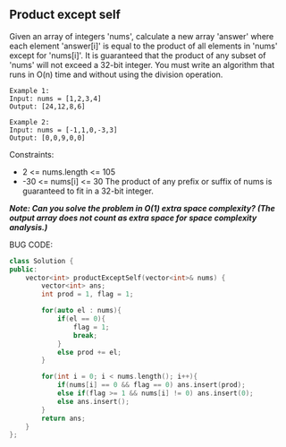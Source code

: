 ## Product except self
Given an array of integers 'nums', calculate a new array 'answer' where each element 'answer[i]' is equal to the product of all elements in 'nums' except for 'nums[i]'. It is guaranteed that the product of any subset of 'nums' will not exceed a 32-bit integer.
You must write an algorithm that runs in O(n) time and without using the division operation.
```
Example 1:
Input: nums = [1,2,3,4]
Output: [24,12,8,6]

Example 2:
Input: nums = [-1,1,0,-3,3]
Output: [0,0,9,0,0]
 ```
Constraints:
- 2 <= nums.length <= 105
- -30 <= nums[i] <= 30
The product of any prefix or suffix of nums is guaranteed to fit in a 32-bit integer.

***Note: Can you solve the problem in O(1) extra space complexity? (The output array does not count as extra space for space complexity analysis.)***

BUG CODE:

```cpp
class Solution {
public:
    vector<int> productExceptSelf(vector<int>& nums) {
        vector<int> ans;
        int prod = 1, flag = 1;

        for(auto el : nums){
            if(el == 0){
                flag = 1;
                break;
            } 
            else prod += el;
        }

        for(int i = 0; i < nums.length(); i++){
            if(nums[i] == 0 && flag == 0) ans.insert(prod);
            else if(flag >= 1 && nums[i] != 0) ans.insert(0);
            else ans.insert();
        }
        return ans;
    }
};

```
